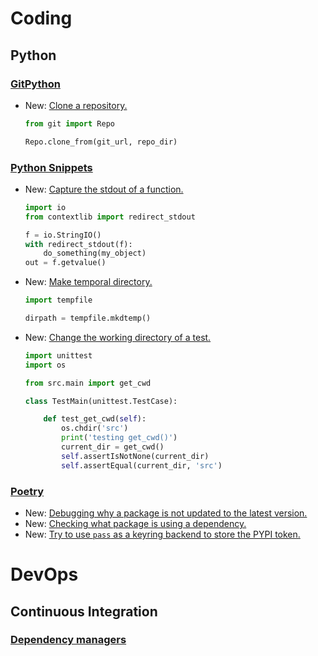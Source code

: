 # Coding

## Python

### [GitPython](gitpython.md)

* New: [Clone a repository.](gitpython.md#clone-a-repository)

    ```python
    from git import Repo
    
    Repo.clone_from(git_url, repo_dir)
    ```

### [Python Snippets](python_snippets.md)

* New: [Capture the stdout of a function.](python_snippets.md#capture-the-stdout-of-a-function)

    ```python
    import io
    from contextlib import redirect_stdout
    
    f = io.StringIO()
    with redirect_stdout(f):
        do_something(my_object)
    out = f.getvalue()
    ```

* New: [Make temporal directory.](python_snippets.md#make-temporal-directory)

    ```python
    import tempfile
    
    dirpath = tempfile.mkdtemp()
    ```

* New: [Change the working directory of a test.](python_snippets.md#change-the-working-directory-of-a-test)

    ```python
    import unittest
    import os
    
    from src.main import get_cwd
    
    class TestMain(unittest.TestCase):
    
        def test_get_cwd(self):
            os.chdir('src')
            print('testing get_cwd()')
            current_dir = get_cwd()
            self.assertIsNotNone(current_dir)
            self.assertEqual(current_dir, 'src')
    ```

### [Poetry](python_poetry.md)

* New: [Debugging why a package is not updated to the latest version.](python_poetry.md#debugging-why-a-package-is-not-updated-to-the-latest-version)
* New: [Checking what package is using a dependency.](python_poetry.md#checking-what-package-is-using-a-dependency)
* New: [Try to use `pass` as a keyring backend to store the PYPI token.](python_poetry.md#configuration)

# DevOps

## Continuous Integration

### [Dependency managers](pip_tools.md)

